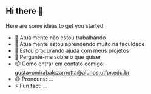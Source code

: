 ## Hi there 👋



Here are some ideas to get you started:

- 🔭 Atualmente não estou trabalhando
- 🌱 Atualmente estou aprendendo muito na faculdade
- 🤔 Estou procurando ajuda com meus projetos
- 💬 Pergunte-me sobre o que quiser 
- 📫 Como entrar em contato comigo: gustavomirabalczarnotta@alunos.utfpr.edu.br
- 😄 Pronouns: ...
- ⚡ Fun fact: ...
